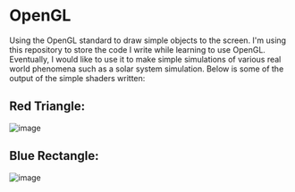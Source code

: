 # OpenGL

Using the OpenGL standard to draw simple objects to the screen. I'm using this repository to store the code I write while learning to use OpenGL. Eventually, I would like to use it to make simple simulations of various real world phenomena such as a solar system simulation.
Below is some of the output of the simple shaders written:

## Red Triangle:
![image](https://github.com/Zenny00/OpenGL/assets/99524099/18c16cde-2eb9-462d-beed-495b1dd13893)

## Blue Rectangle:
![image](https://github.com/Zenny00/OpenGL/assets/99524099/cf7b13bf-185d-489c-b4d0-ad93679d56af)
